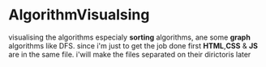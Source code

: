 # AlgorithmVisualsing
visualising the algorithms especialy **sorting** algorithms,
ane some **graph** algorithms like DFS.
since i'm just to get the job done first **HTML**,**CSS** & **JS** are in the same file.
i'will make the files separated on their dirictoris later 
